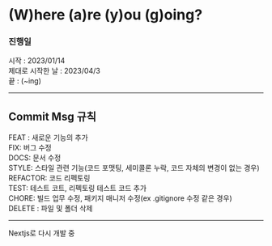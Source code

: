 # (W)here (a)re (y)ou (g)oing?
### 진행일 
시작 : 2023/01/14 <br>
제대로 시작한 날 : 2023/04/3 <br>
끝 : (~ing)

<hr />

## Commit Msg 규칙
FEAT : 새로운 기능의 추가 <br>
FIX: 버그 수정<br>
DOCS: 문서 수정<br>
STYLE: 스타일 관련 기능(코드 포맷팅, 세미콜론 누락, 코드 자체의 변경이 없는 경우)<br>
REFACTOR: 코드 리펙토링<br>
TEST: 테스트 코트, 리펙토링 테스트 코드 추가<br>
CHORE: 빌드 업무 수정, 패키지 매니저 수정(ex .gitignore 수정 같은 경우)<br>
DELETE : 파일 및 폴더 삭제 

<hr />
Nextjs로 다시 개발 중
